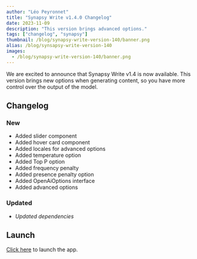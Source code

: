 ```yaml
---
author: "Léo Peyronnet"
title: "Synapsy Write v1.4.0 Changelog"
date: 2023-11-09
description: "This version brings advanced options."
tags: ["changelog", "synapsy"]
thumbnail: /blog/synapsy-write-version-140/banner.png
alias: /blog/synsapsy-write-version-140
images:
  - /blog/synapsy-write-version-140/banner.png
---
```


We are excited to announce that Synapsy Write v1.4 is now available. This version brings new options when generating content, so you have more control over the output of the model.

## Changelog

### New

- Added slider component
- Added hover card component
- Added locales for advanced options
- Added temperature option
- Added Top P option
- Added frequency penalty
- Added presence penalty option
- Added OpenAiOptions interface
- Added advanced options

### Updated

- _Updated dependencies_

## Launch

[Click here](https://write.peyronnet.group) to launch the app.
